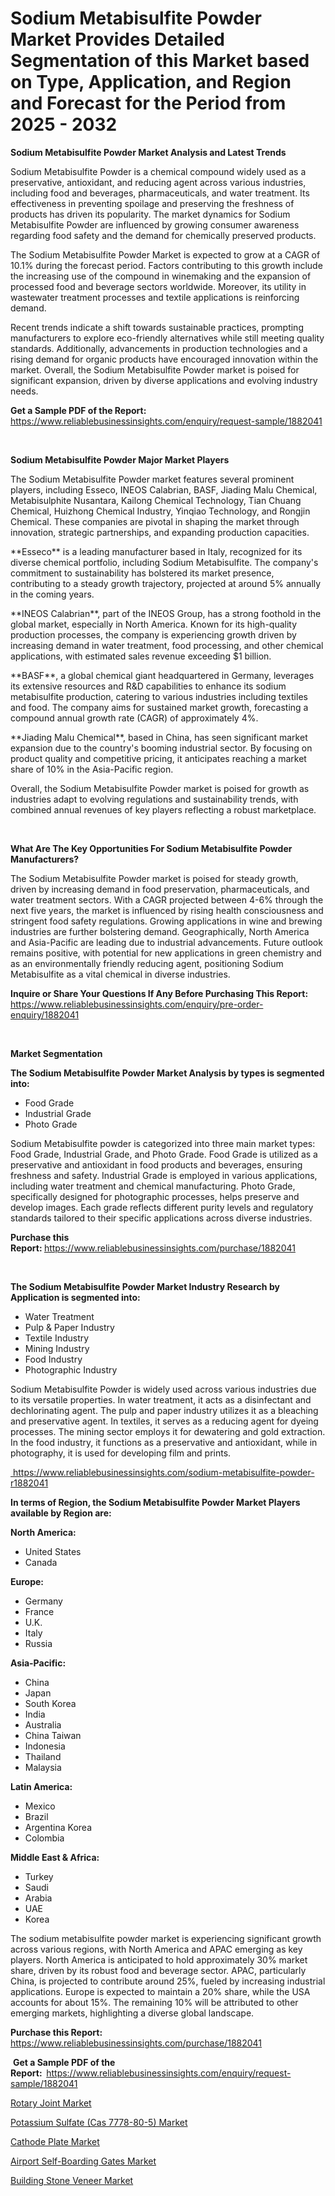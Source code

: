 <p><h1>Sodium Metabisulfite Powder Market Provides Detailed Segmentation of this Market based on Type, Application, and Region and Forecast for the Period from 2025 - 2032</h1></p><p><strong>Sodium Metabisulfite Powder Market Analysis and Latest Trends</strong></p>
<p><p>Sodium Metabisulfite Powder is a chemical compound widely used as a preservative, antioxidant, and reducing agent across various industries, including food and beverages, pharmaceuticals, and water treatment. Its effectiveness in preventing spoilage and preserving the freshness of products has driven its popularity. The market dynamics for Sodium Metabisulfite Powder are influenced by growing consumer awareness regarding food safety and the demand for chemically preserved products.</p><p>The Sodium Metabisulfite Powder Market is expected to grow at a CAGR of 10.1% during the forecast period. Factors contributing to this growth include the increasing use of the compound in winemaking and the expansion of processed food and beverage sectors worldwide. Moreover, its utility in wastewater treatment processes and textile applications is reinforcing demand.</p><p>Recent trends indicate a shift towards sustainable practices, prompting manufacturers to explore eco-friendly alternatives while still meeting quality standards. Additionally, advancements in production technologies and a rising demand for organic products have encouraged innovation within the market. Overall, the Sodium Metabisulfite Powder market is poised for significant expansion, driven by diverse applications and evolving industry needs.</p></p>
<p><strong>Get a Sample PDF of the Report:&nbsp;</strong> <a href="https://www.reliablebusinessinsights.com/enquiry/request-sample/1882041?utm_campaign=1138&utm_medium=2&utm_source=Github&utm_content=ia&utm_term=31012025&utm_id=sodium-metabisulfite-powder">https://www.reliablebusinessinsights.com/enquiry/request-sample/1882041</a></p>
<p>&nbsp;</p>
<p><strong>Sodium Metabisulfite Powder Major Market Players</strong></p>
<p><p>The Sodium Metabisulfite Powder market features several prominent players, including Esseco, INEOS Calabrian, BASF, Jiading Malu Chemical, Metabisulphite Nusantara, Kailong Chemical Technology, Tian Chuang Chemical, Huizhong Chemical Industry, Yinqiao Technology, and Rongjin Chemical. These companies are pivotal in shaping the market through innovation, strategic partnerships, and expanding production capacities.</p><p>**Esseco** is a leading manufacturer based in Italy, recognized for its diverse chemical portfolio, including Sodium Metabisulfite. The company's commitment to sustainability has bolstered its market presence, contributing to a steady growth trajectory, projected at around 5% annually in the coming years. </p><p>**INEOS Calabrian**, part of the INEOS Group, has a strong foothold in the global market, especially in North America. Known for its high-quality production processes, the company is experiencing growth driven by increasing demand in water treatment, food processing, and other chemical applications, with estimated sales revenue exceeding $1 billion.</p><p>**BASF**, a global chemical giant headquartered in Germany, leverages its extensive resources and R&D capabilities to enhance its sodium metabisulfite production, catering to various industries including textiles and food. The company aims for sustained market growth, forecasting a compound annual growth rate (CAGR) of approximately 4%. </p><p>**Jiading Malu Chemical**, based in China, has seen significant market expansion due to the country's booming industrial sector. By focusing on product quality and competitive pricing, it anticipates reaching a market share of 10% in the Asia-Pacific region.</p><p>Overall, the Sodium Metabisulfite Powder market is poised for growth as industries adapt to evolving regulations and sustainability trends, with combined annual revenues of key players reflecting a robust marketplace.</p></p>
<p>&nbsp;</p>
<p><strong>What Are The Key Opportunities For Sodium Metabisulfite Powder Manufacturers?</strong></p>
<p><p>The Sodium Metabisulfite Powder market is poised for steady growth, driven by increasing demand in food preservation, pharmaceuticals, and water treatment sectors. With a CAGR projected between 4-6% through the next five years, the market is influenced by rising health consciousness and stringent food safety regulations. Growing applications in wine and brewing industries are further bolstering demand. Geographically, North America and Asia-Pacific are leading due to industrial advancements. Future outlook remains positive, with potential for new applications in green chemistry and as an environmentally friendly reducing agent, positioning Sodium Metabisulfite as a vital chemical in diverse industries.</p></p>
<p><strong>Inquire or Share Your Questions If Any Before Purchasing This Report:</strong> <a href="https://www.reliablebusinessinsights.com/enquiry/pre-order-enquiry/1882041?utm_campaign=1138&utm_medium=2&utm_source=Github&utm_content=ia&utm_term=31012025&utm_id=sodium-metabisulfite-powder">https://www.reliablebusinessinsights.com/enquiry/pre-order-enquiry/1882041</a></p>
<p>&nbsp;</p>
<p><strong>Market Segmentation</strong></p>
<p><strong>The Sodium Metabisulfite Powder Market Analysis by types is segmented into:</strong></p>
<p><ul><li>Food Grade</li><li>Industrial Grade</li><li>Photo Grade</li></ul></p>
<p><p>Sodium Metabisulfite powder is categorized into three main market types: Food Grade, Industrial Grade, and Photo Grade. Food Grade is utilized as a preservative and antioxidant in food products and beverages, ensuring freshness and safety. Industrial Grade is employed in various applications, including water treatment and chemical manufacturing. Photo Grade, specifically designed for photographic processes, helps preserve and develop images. Each grade reflects different purity levels and regulatory standards tailored to their specific applications across diverse industries.</p></p>
<p><strong>Purchase this Report:&nbsp;</strong><a href="https://www.reliablebusinessinsights.com/purchase/1882041?utm_campaign=1138&utm_medium=2&utm_source=Github&utm_content=ia&utm_term=31012025&utm_id=sodium-metabisulfite-powder">https://www.reliablebusinessinsights.com/purchase/1882041</a></p>
<p>&nbsp;</p>
<p><strong>The Sodium Metabisulfite Powder Market Industry Research by Application is segmented into:</strong></p>
<p><ul><li>Water Treatment</li><li>Pulp & Paper Industry</li><li>Textile Industry</li><li>Mining Industry</li><li>Food Industry</li><li>Photographic Industry</li></ul></p>
<p><p>Sodium Metabisulfite Powder is widely used across various industries due to its versatile properties. In water treatment, it acts as a disinfectant and dechlorinating agent. The pulp and paper industry utilizes it as a bleaching and preservative agent. In textiles, it serves as a reducing agent for dyeing processes. The mining sector employs it for dewatering and gold extraction. In the food industry, it functions as a preservative and antioxidant, while in photography, it is used for developing film and prints.</p></p>
<p><a href="https://www.reliablebusinessinsights.com/sodium-metabisulfite-powder-r1882041?utm_campaign=1138&utm_medium=2&utm_source=Github&utm_content=ia&utm_term=31012025&utm_id=sodium-metabisulfite-powder">&nbsp;https://www.reliablebusinessinsights.com/sodium-metabisulfite-powder-r1882041</a></p>
<p><strong>In terms of Region, the Sodium Metabisulfite Powder Market Players available by Region are:</strong></p>
<p>
    <p> <strong> North America: </strong>
        <ul>
            <li>United States</li>
            <li>Canada</li>
        </ul>
        </p> 
    <p> <strong> Europe: </strong>
        <ul>
            <li>Germany</li>
            <li>France</li>
            <li>U.K.</li>
            <li>Italy</li>
            <li>Russia</li>
        </ul>
        </p> 
    <p> <strong> Asia-Pacific: </strong>
        <ul>
            <li>China</li>
            <li>Japan</li>
            <li>South Korea</li>
            <li>India</li>
            <li>Australia</li>
            <li>China Taiwan</li>
            <li>Indonesia</li>
            <li>Thailand</li>
            <li>Malaysia</li>
        </ul>
        </p> 
    <p> <strong> Latin America: </strong>
        <ul>
            <li>Mexico</li>
            <li>Brazil</li>
            <li>Argentina Korea</li>
            <li>Colombia</li>
        </ul>
        </p> 
    <p> <strong> Middle East & Africa: </strong>
        <ul>
            <li>Turkey</li>
            <li>Saudi</li>
            <li>Arabia</li>
            <li>UAE</li>
            <li>Korea</li>
        </ul>
    </p>
    </p>
<p><p>The sodium metabisulfite powder market is experiencing significant growth across various regions, with North America and APAC emerging as key players. North America is anticipated to hold approximately 30% market share, driven by its robust food and beverage sector. APAC, particularly China, is projected to contribute around 25%, fueled by increasing industrial applications. Europe is expected to maintain a 20% share, while the USA accounts for about 15%. The remaining 10% will be attributed to other emerging markets, highlighting a diverse global landscape.</p></p>
<p><strong>Purchase this Report: </strong><a href="https://www.reliablebusinessinsights.com/purchase/1882041?utm_campaign=1138&utm_medium=2&utm_source=Github&utm_content=ia&utm_term=31012025&utm_id=sodium-metabisulfite-powder">https://www.reliablebusinessinsights.com/purchase/1882041</a></p>
<p>&nbsp;<strong>Get a Sample PDF of the Report:&nbsp;&nbsp;</strong><a href="https://www.reliablebusinessinsights.com/enquiry/request-sample/1882041?utm_campaign=1138&utm_medium=2&utm_source=Github&utm_content=ia&utm_term=31012025&utm_id=sodium-metabisulfite-powder">https://www.reliablebusinessinsights.com/enquiry/request-sample/1882041</a></p>
<p><strong></strong></p>
<p><p><a href="https://www.linkedin.com/pulse/rotary-joint-market-size-analysis-quantitative-insights-2j2ae?utm_campaign=1138&utm_medium=2&utm_source=Github&utm_content=ia&utm_term=31012025&utm_id=sodium-metabisulfite-powder">Rotary Joint Market</a></p><p><a href="https://www.linkedin.com/pulse/projected-market-revenue-potassium-sulfate-cas-7778-80-5-81-ogkrf?utm_campaign=1138&utm_medium=2&utm_source=Github&utm_content=ia&utm_term=31012025&utm_id=sodium-metabisulfite-powder">Potassium Sulfate (Cas 7778-80-5) Market</a></p><p><a href="https://github.com/bholdsfofie/Market-Research-Report-List-1/blob/main/cathode-plate-market.md?utm_campaign=1138&utm_medium=2&utm_source=Github&utm_content=ia&utm_term=31012025&utm_id=sodium-metabisulfite-powder">Cathode Plate Market</a></p><p><a href="https://www.linkedin.com/pulse/airport-self-boarding-gates-market-size-analysis-growing-uhzcf?utm_campaign=1138&utm_medium=2&utm_source=Github&utm_content=ia&utm_term=31012025&utm_id=sodium-metabisulfite-powder">Airport Self-Boarding Gates Market</a></p><p><a href="https://github.com/rashkaeduzor/Market-Research-Report-List-1/blob/main/building-stone-veneer-market.md?utm_campaign=1138&utm_medium=2&utm_source=Github&utm_content=ia&utm_term=31012025&utm_id=sodium-metabisulfite-powder">Building Stone Veneer Market</a></p></p>